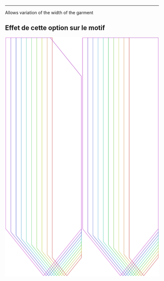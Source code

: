 ---

Allows variation of the width of the garment


## Effet de cette option sur le motif
![Cette image montre l'effet de cette option en superposant plusieurs variantes qui ont une valeur différente pour cette option](walburga_widthbonus_sample.svg "Effet de cette option sur le motif")